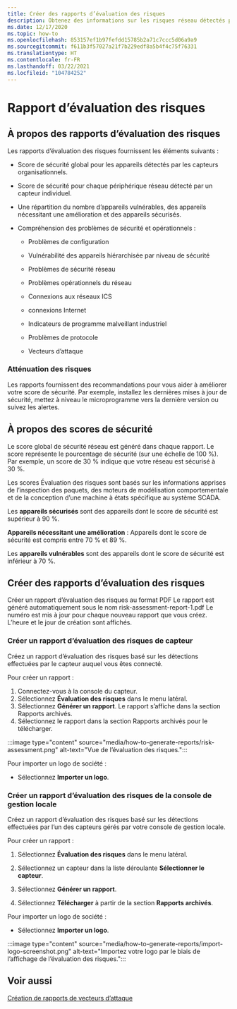 ```yaml
---
title: Créer des rapports d’évaluation des risques
description: Obtenez des informations sur les risques réseau détectés par des capteurs individuels ou un affichage agrégé des risques détectés par tous les capteurs.
ms.date: 12/17/2020
ms.topic: how-to
ms.openlocfilehash: 853157ef1b97fefdd15785b2a71c7ccc5d06a9a9
ms.sourcegitcommit: f611b3f57027a21f7b229edf8a5b4f4c75f76331
ms.translationtype: HT
ms.contentlocale: fr-FR
ms.lasthandoff: 03/22/2021
ms.locfileid: "104784252"
---
```

# <a name="risk-assessment-reporting"></a>Rapport d’évaluation des risques

## <a name="about-risk-assessment-reports"></a>À propos des rapports d’évaluation des risques

Les rapports d’évaluation des risques fournissent les éléments suivants :

- Score de sécurité global pour les appareils détectés par les capteurs organisationnels.

- Score de sécurité pour chaque périphérique réseau détecté par un capteur individuel.

- Une répartition du nombre d’appareils vulnérables, des appareils nécessitant une amélioration et des appareils sécurisés.

-  Compréhension des problèmes de sécurité et opérationnels :

    - Problèmes de configuration

    - Vulnérabilité des appareils hiérarchisée par niveau de sécurité

    - Problèmes de sécurité réseau

    - Problèmes opérationnels du réseau

    - Connexions aux réseaux ICS

    - connexions Internet

    - Indicateurs de programme malveillant industriel

    - Problèmes de protocole

    - Vecteurs d’attaque

### <a name="risk-mitigation"></a>Atténuation des risques

Les rapports fournissent des recommandations pour vous aider à améliorer votre score de sécurité. Par exemple, installez les dernières mises à jour de sécurité, mettez à niveau le microprogramme vers la dernière version ou suivez les alertes.

## <a name="about-security-scores"></a>À propos des scores de sécurité

Le score global de sécurité réseau est généré dans chaque rapport. Le score représente le pourcentage de sécurité (sur une échelle de 100 %). Par exemple, un score de 30 % indique que votre réseau est sécurisé à 30 %.

Les scores Évaluation des risques sont basés sur les informations apprises de l’inspection des paquets, des moteurs de modélisation comportementale et de la conception d’une machine à états spécifique au système SCADA.

Les **appareils sécurisés** sont des appareils dont le score de sécurité est supérieur à 90 %.

**Appareils nécessitant une amélioration** : Appareils dont le score de sécurité est compris entre 70 % et 89 %.

Les **appareils vulnérables** sont des appareils dont le score de sécurité est inférieur à 70 %.

## <a name="create-risk-assessment-reports"></a>Créer des rapports d’évaluation des risques

Créer un rapport d’évaluation des risques au format PDF Le rapport est généré automatiquement sous le nom risk-assessment-report-1.pdf Le numéro est mis à jour pour chaque nouveau rapport que vous créez.  L’heure et le jour de création sont affichés.

### <a name="create-a-sensor-risk-assessment-report"></a>Créer un rapport d’évaluation des risques de capteur

Créez un rapport d’évaluation des risques basé sur les détections effectuées par le capteur auquel vous êtes connecté.

Pour créer un rapport :

1. Connectez-vous à la console du capteur.
1. Sélectionnez **Évaluation des risques** dans le menu latéral.
1. Sélectionnez **Générer un rapport**. Le rapport s’affiche dans la section Rapports archivés.
1. Sélectionnez le rapport dans la section Rapports archivés pour le télécharger.

:::image type="content" source="media/how-to-generate-reports/risk-assessment.png" alt-text="Vue de l’évaluation des risques.":::

Pour importer un logo de société :

- Sélectionnez **Importer un logo**.

### <a name="create-an-on-premises-management-console-risk-assessment-report"></a>Créer un rapport d’évaluation des risques de la console de gestion locale

Créez un rapport d’évaluation des risques basé sur les détections effectuées par l’un des capteurs gérés par votre console de gestion locale. 

Pour créer un rapport :

1. Sélectionnez **Évaluation des risques** dans le menu latéral.

2. Sélectionnez un capteur dans la liste déroulante **Sélectionner le capteur**.

3. Sélectionnez **Générer un rapport**.

4. Sélectionnez **Télécharger** à partir de la section **Rapports archivés**.

Pour importer un logo de société :

- Sélectionnez **Importer un logo**.

:::image type="content" source="media/how-to-generate-reports/import-logo-screenshot.png" alt-text="Importez votre logo par le biais de l’affichage de l’évaluation des risques.":::

## <a name="see-also"></a>Voir aussi

[Création de rapports de vecteurs d’attaque](how-to-create-attack-vector-reports.md)


